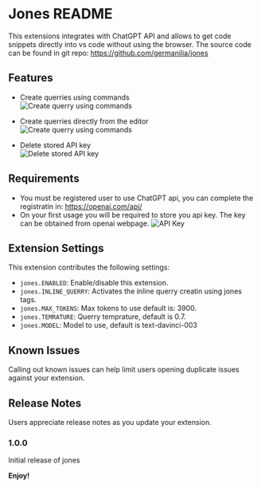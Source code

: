 # Jones README

This extensions integrates with ChatGPT API and allows to get code snippets directly into vs code without using the browser.
The source code can be found in git repo: https://github.com/germanilia/jones

## Features

* Create querries using commands <br>
![Create querry using commands](https://github.com/germanilia/jones/blob/main/media/command_querry.gif)

* Create querries directly from the editor<br>
![Create querry using commands](https://github.com/germanilia/jones/blob/main/media/inline_querry.gif)

* Delete stored API key<br>
![Delete stored API key](https://github.com/germanilia/jones/blob/main/media/delete_key.gif)

## Requirements

* You must be registered user to use ChatGPT api, you can complete the registratin in: https://openai.com/api/
* On your first usage you will be required to store you api key. The key can be obtained from openai webpage.
![API Key](https://github.com/germanilia/jones/blob/main/media/api_key.gif)

## Extension Settings

This extension contributes the following settings:

* `jones.ENABLED`: Enable/disable this extension.
* `jones.INLINE_QUERRY`: Activates the inline querry creatin using jones tags.
* `jones.MAX_TOKENS`: Max tokens to use default is: 3900.
* `jones.TEMRATURE`: Querry temprature, default is 0.7.
* `jones.MODEL`: Model to use, default is text-davinci-003

## Known Issues

Calling out known issues can help limit users opening duplicate issues against your extension.

## Release Notes

Users appreciate release notes as you update your extension.

### 1.0.0

Initial release of jones


**Enjoy!**
